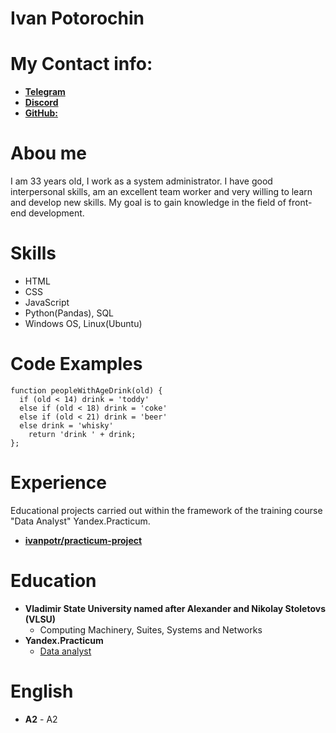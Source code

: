 # Ivan Potorochin

# My Contact info:

*  [**Telegram**](https://t.me/losfin)
*  [**Discord**]( https://discordapp.com/users/losfin)
*  [**GitHub:**](https://github.com/ivanpotr)

# Abou me

I am 33 years old, I work as a system administrator. I have good interpersonal skills, am an excellent team worker and very willing to learn and develop new skills. My goal is to gain knowledge in the field of front-end development.

# Skills

* HTML
* CSS
* JavaScript
* Python(Pandas), SQL
* Windows OS, Linux(Ubuntu)

# Code Examples

```
function peopleWithAgeDrink(old) {
  if (old < 14) drink = 'toddy'
  else if (old < 18) drink = 'coke'
  else if (old < 21) drink = 'beer'
  else drink = 'whisky'
    return 'drink ' + drink;
};
```

# Experience

Educational projects carried out within the framework of the training course "Data Analyst" Yandex.Practicum. 
* [**ivanpotr/practicum-project**](https://github.com/ivanpotr/practicum-project)

# Education

* **Vladimir State University named after Alexander and Nikolay Stoletovs (VLSU)**
    * Computing Machinery, Suites, Systems and Networks
* **Yandex.Practicum**
    * [Data analyst](https://practicum.yandex.ru/data-analyst/)

# English

* **A2** - A2